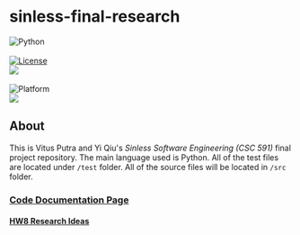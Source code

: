 # sinless-final-research

<img alt="Python" src="https://upload.wikimedia.org/wikipedia/commons/1/1b/Blue_Python_3.9_Shield_Badge.svg"></br></br>
<a href="https://github.com/timm/keys/blob/master/LICENSE.md"><img 
alt="License" src="https://img.shields.io/badge/license-MIT-green"></a> </br><img 
src="https://img.shields.io/badge/purpose-AI%2C%20SWE-yellow"> </br></br>
<img 
alt="Platform" src="https://img.shields.io/badge/platform-osx%20,%20linux-lightgrey"> </br>
<a href="https://github.com/VitusP/sinless-swe/actions/workflows/tests.yaml"><img 
src="https://img.shields.io/badge/build-passing-brightgreen"></a> 

## About
This is Vitus Putra and Yi Qiu's *Sinless Software Engineering (CSC 591)* final project repository. The main language used is Python. All of the test files are located under ```/test``` folder. All of the source files will be located in ```/src``` folder.


### <a href="https://vitusp.github.io/">Code Documentation Page</a>

#### <a href="https://vitusp.github.io/sinless-swe/literature">HW8 Research Ideas</a>
